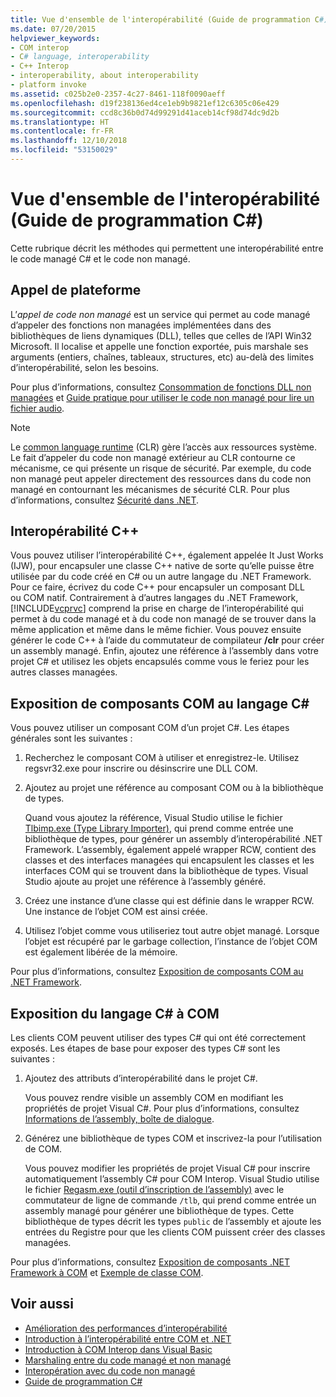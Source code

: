 ```yaml
---
title: Vue d'ensemble de l'interopérabilité (Guide de programmation C#)
ms.date: 07/20/2015
helpviewer_keywords:
- COM interop
- C# language, interoperability
- C++ Interop
- interoperability, about interoperability
- platform invoke
ms.assetid: c025b2e0-2357-4c27-8461-118f0090aeff
ms.openlocfilehash: d19f238136ed4ce1eb9b9821ef12c6305c06e429
ms.sourcegitcommit: ccd8c36b0d74d99291d41aceb14cf98d74dc9d2b
ms.translationtype: HT
ms.contentlocale: fr-FR
ms.lasthandoff: 12/10/2018
ms.locfileid: "53150029"
---
```

# <a name="interoperability-overview-c-programming-guide"></a>Vue d'ensemble de l'interopérabilité (Guide de programmation C#)
Cette rubrique décrit les méthodes qui permettent une interopérabilité entre le code managé C# et le code non managé.  
  
## <a name="platform-invoke"></a>Appel de plateforme  
 L’*appel de code non managé* est un service qui permet au code managé d’appeler des fonctions non managées implémentées dans des bibliothèques de liens dynamiques (DLL), telles que celles de l’API Win32 Microsoft. Il localise et appelle une fonction exportée, puis marshale ses arguments (entiers, chaînes, tableaux, structures, etc) au-delà des limites d’interopérabilité, selon les besoins.  
  
 Pour plus d’informations, consultez [Consommation de fonctions DLL non managées](../../../framework/interop/consuming-unmanaged-dll-functions.md) et [Guide pratique pour utiliser le code non managé pour lire un fichier audio](../../../csharp/programming-guide/interop/how-to-use-platform-invoke-to-play-a-wave-file.md).  
  
> [!NOTE]
>  Le [common language runtime](../../../standard/clr.md) (CLR) gère l’accès aux ressources système. Le fait d’appeler du code non managé extérieur au CLR contourne ce mécanisme, ce qui présente un risque de sécurité. Par exemple, du code non managé peut appeler directement des ressources dans du code non managé en contournant les mécanismes de sécurité CLR. Pour plus d’informations, consultez [Sécurité dans .NET](../../../standard/security/index.md).  
  
## <a name="c-interop"></a>Interopérabilité C++  
 Vous pouvez utiliser l’interopérabilité C++, également appelée It Just Works (IJW), pour encapsuler une classe C++ native de sorte qu’elle puisse être utilisée par du code créé en C# ou un autre langage du .NET Framework. Pour ce faire, écrivez du code C++ pour encapsuler un composant DLL ou COM natif. Contrairement à d’autres langages du .NET Framework, [!INCLUDE[vcprvc](~/includes/vcprvc-md.md)] comprend la prise en charge de l’interopérabilité qui permet à du code managé et à du code non managé de se trouver dans la même application et même dans le même fichier. Vous pouvez ensuite générer le code C++ à l’aide du commutateur de compilateur **/clr** pour créer un assembly managé. Enfin, ajoutez une référence à l’assembly dans votre projet C# et utilisez les objets encapsulés comme vous le feriez pour les autres classes managées.  
  
## <a name="exposing-com-components-to-c"></a>Exposition de composants COM au langage C#  
 Vous pouvez utiliser un composant COM d’un projet C#. Les étapes générales sont les suivantes :  
  
1.  Recherchez le composant COM à utiliser et enregistrez-le. Utilisez regsvr32.exe pour inscrire ou désinscrire une DLL COM.  
  
2.  Ajoutez au projet une référence au composant COM ou à la bibliothèque de types.  
  
     Quand vous ajoutez la référence, Visual Studio utilise le fichier [Tlbimp.exe (Type Library Importer)](../../../../docs/framework/tools/tlbimp-exe-type-library-importer.md), qui prend comme entrée une bibliothèque de types, pour générer un assembly d’interopérabilité .NET Framework. L’assembly, également appelé wrapper RCW, contient des classes et des interfaces managées qui encapsulent les classes et les interfaces COM qui se trouvent dans la bibliothèque de types. Visual Studio ajoute au projet une référence à l’assembly généré.  
  
3.  Créez une instance d’une classe qui est définie dans le wrapper RCW. Une instance de l’objet COM est ainsi créée.  
  
4.  Utilisez l’objet comme vous utiliseriez tout autre objet managé. Lorsque l’objet est récupéré par le garbage collection, l’instance de l’objet COM est également libérée de la mémoire.  
  
 Pour plus d’informations, consultez [Exposition de composants COM au .NET Framework](../../../../docs/framework/interop/exposing-com-components.md).  
  
## <a name="exposing-c-to-com"></a>Exposition du langage C# à COM  
 Les clients COM peuvent utiliser des types C# qui ont été correctement exposés. Les étapes de base pour exposer des types C# sont les suivantes :  
  
1.  Ajoutez des attributs d’interopérabilité dans le projet C#.  
  
     Vous pouvez rendre visible un assembly COM en modifiant les propriétés de projet Visual C#. Pour plus d’informations, consultez [Informations de l’assembly, boîte de dialogue](/visualstudio/ide/reference/assembly-information-dialog-box).  
  
2.  Générez une bibliothèque de types COM et inscrivez-la pour l’utilisation de COM.  
  
     Vous pouvez modifier les propriétés de projet Visual C# pour inscrire automatiquement l’assembly C# pour COM Interop. Visual Studio utilise le fichier [Regasm.exe (outil d’inscription de l’assembly)](../../../../docs/framework/tools/regasm-exe-assembly-registration-tool.md) avec le commutateur de ligne de commande `/tlb`, qui prend comme entrée un assembly managé pour générer une bibliothèque de types. Cette bibliothèque de types décrit les types `public` de l’assembly et ajoute les entrées du Registre pour que les clients COM puissent créer des classes managées.  
  
 Pour plus d’informations, consultez [Exposition de composants .NET Framework à COM](../../../../docs/framework/interop/exposing-dotnet-components-to-com.md) et [Exemple de classe COM](../../../csharp/programming-guide/interop/example-com-class.md).  
  
## <a name="see-also"></a>Voir aussi

- [Amélioration des performances d’interopérabilité](https://docs.microsoft.com/previous-versions/msp-n-p/ff647812%28v=pandp.10%29)  
- [Introduction à l’interopérabilité entre COM et .NET](/office/client-developer/outlook/pia/introduction-to-interoperability-between-com-and-net)  
- [Introduction à COM Interop dans Visual Basic](../../../../docs/visual-basic/programming-guide/com-interop/introduction-to-com-interop.md)  
- [Marshaling entre du code managé et non managé](../../../../docs/framework/interop/interop-marshaling.md)  
- [Interopération avec du code non managé](../../../../docs/framework/interop/index.md)  
- [Guide de programmation C#](../../../csharp/programming-guide/index.md)
